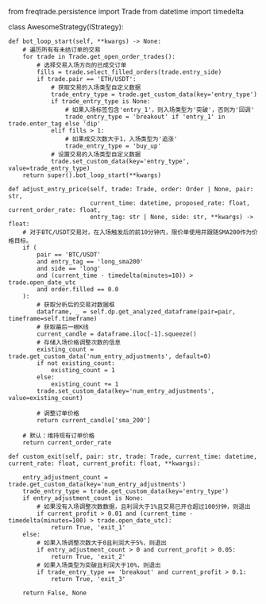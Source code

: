 from freqtrade.persistence import Trade
from datetime import timedelta

class AwesomeStrategy(IStrategy):

    def bot_loop_start(self, **kwargs) -> None:
        # 遍历所有有未结订单的交易
        for trade in Trade.get_open_order_trades():
            # 选择交易入场方向的已成交订单
            fills = trade.select_filled_orders(trade.entry_side)
            if trade.pair == 'ETH/USDT':
                # 获取交易的入场类型自定义数据
                trade_entry_type = trade.get_custom_data(key='entry_type')
                if trade_entry_type is None:
                    # 如果入场标签包含'entry_1'，则入场类型为'突破'，否则为'回调'
                    trade_entry_type = 'breakout' if 'entry_1' in trade.enter_tag else 'dip'
                elif fills > 1:
                    # 如果成交次数大于1，入场类型为'追涨'
                    trade_entry_type = 'buy_up'
                # 设置交易的入场类型自定义数据
                trade.set_custom_data(key='entry_type', value=trade_entry_type)
        return super().bot_loop_start(**kwargs)

    def adjust_entry_price(self, trade: Trade, order: Order | None, pair: str,
                           current_time: datetime, proposed_rate: float, current_order_rate: float,
                           entry_tag: str | None, side: str, **kwargs) -> float:
        # 对于BTC/USDT交易对，在入场触发后的前10分钟内，限价单使用并跟随SMA200作为价格目标。
        if (
            pair == 'BTC/USDT' 
            and entry_tag == 'long_sma200' 
            and side == 'long' 
            and (current_time - timedelta(minutes=10)) > trade.open_date_utc 
            and order.filled == 0.0
        ):
            # 获取分析后的交易对数据框
            dataframe, _ = self.dp.get_analyzed_dataframe(pair=pair, timeframe=self.timeframe)
            # 获取最后一根K线
            current_candle = dataframe.iloc[-1].squeeze()
            # 存储入场价格调整次数的信息
            existing_count = trade.get_custom_data('num_entry_adjustments', default=0)
            if not existing_count:
                existing_count = 1
            else:
                existing_count += 1
            trade.set_custom_data(key='num_entry_adjustments', value=existing_count)

            # 调整订单价格
            return current_candle['sma_200']

        # 默认：维持现有订单价格
        return current_order_rate

    def custom_exit(self, pair: str, trade: Trade, current_time: datetime, current_rate: float, current_profit: float, **kwargs):

        entry_adjustment_count = trade.get_custom_data(key='num_entry_adjustments')
        trade_entry_type = trade.get_custom_data(key='entry_type')
        if entry_adjustment_count is None:
            # 如果没有入场调整次数数据，且利润大于1%且交易已开仓超过100分钟，则退出
            if current_profit > 0.01 and (current_time - timedelta(minutes=100) > trade.open_date_utc):
                return True, 'exit_1'
        else:
            # 如果入场调整次数大于0且利润大于5%，则退出
            if entry_adjustment_count > 0 and current_profit > 0.05:
                return True, 'exit_2'
            # 如果入场类型为突破且利润大于10%，则退出
            if trade_entry_type == 'breakout' and current_profit > 0.1:
                return True, 'exit_3'

        return False, None